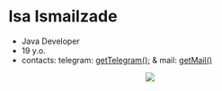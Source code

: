 # Isa Ismailzade
- Java Developer
- 19 y.o.
- contacts: telegram: [getTelegram();](https://t.me/isa_ismailzade) & mail: [getMail()](mailto:isaismailzade.work@gmail.com)

<!---
IsaIsmailzade/IsaIsmailzade is a ✨ special ✨ repository because its `README.md` (this file) appears on your GitHub profile.
You can click the Preview link to take a look at your changes.
--->
<p align="center">
  <a href="">
    <img src="https://skillicons.dev/icons?i=java,spring,docker,kafka,kubernetes,postman,prometheus,hibernate,gradle,maven,postgres,mysql,mongodb,redis,jquery,jenkins,git,idea" />
  </a>
</p>

